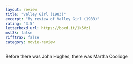 ```yaml
---
layout: review
title: "Valley Girl (1983)"
excerpt: "My review of Valley Girl (1983)"
rating: "3.5"
letterboxd_url: https://boxd.it/1k5Vz1
mst3k: false
rifftrax: false
category: movie-review
---
```


Before there was John Hughes, there was Martha Coolidge
